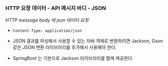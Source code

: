 ### HTTP 요청 데이터 - API 메시지 바디 - JSON

*HTTP message body 에 json 데이터 요청*
- `Content-Type: application/json`

- JSON 결과를 파싱해서 사용할 수 있는 자바 객체로 변환하려면 Jackson, Gson 같은 JSON 변환 라이브러리를 추가해서 사용해야 한다.
- SpringBoot 는 기본으로 Jackson 라이브러리를 함께 제공한다.


